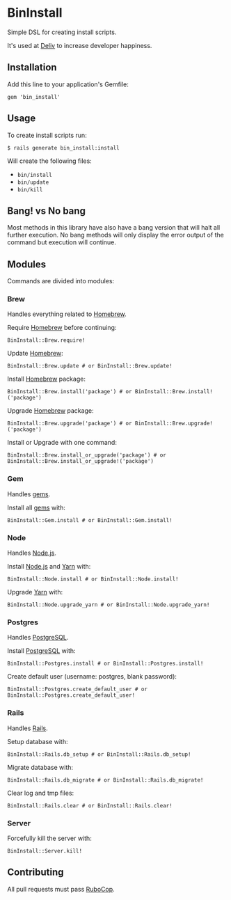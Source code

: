 # BinInstall

Simple DSL for creating install scripts.

It's used at [Deliv](https://www.deliv.co/) to increase developer happiness.

## Installation

Add this line to your application's Gemfile:

    gem 'bin_install'

## Usage

To create install scripts run:

    $ rails generate bin_install:install

Will create the following files:

  * `bin/install`
  * `bin/update`
  * `bin/kill`

## Bang! vs No bang

Most methods in this library have also have a bang version that will halt all further execution. No bang methods will only display the error output of the command but execution will continue.

## Modules

Commands are divided into modules:

### Brew

Handles everything related to [Homebrew](https://brew.sh/).

Require [Homebrew](https://brew.sh/) before continuing:

    BinInstall::Brew.require!

Update [Homebrew](https://brew.sh/):

    BinInstall::Brew.update # or BinInstall::Brew.update!

Install [Homebrew](https://brew.sh/) package:

    BinInstall::Brew.install('package') # or BinInstall::Brew.install!('package')

Upgrade [Homebrew](https://brew.sh/) package:

    BinInstall::Brew.upgrade('package') # or BinInstall::Brew.upgrade!('package')

Install or Upgrade with one command:

    BinInstall::Brew.install_or_upgrade('package') # or BinInstall::Brew.install_or_upgrade!('package')

### Gem

Handles [gems](https://rubygems.org/).

Install all [gems](https://rubygems.org/) with:

    BinInstall::Gem.install # or BinInstall::Gem.install!

### Node

Handles [Node.js](https://nodejs.org/en/).

Install [Node.js](https://nodejs.org/en/) and [Yarn](https://yarnpkg.com/en/) with:

    BinInstall::Node.install # or BinInstall::Node.install!

Upgrade [Yarn](https://yarnpkg.com/en/) with:

    BinInstall::Node.upgrade_yarn # or BinInstall::Node.upgrade_yarn!

### Postgres

Handles [PostgreSQL](https://www.postgresql.org/).

Install [PostgreSQL](https://www.postgresql.org/) with:

    BinInstall::Postgres.install # or BinInstall::Postgres.install!

Create default user (username: postgres, blank password):

    BinInstall::Postgres.create_default_user # or BinInstall::Postgres.create_default_user!

### Rails

Handles [Rails](https://rubyonrails.org/).

Setup database with:

    BinInstall::Rails.db_setup # or BinInstall::Rails.db_setup!

Migrate database with:

    BinInstall::Rails.db_migrate # or BinInstall::Rails.db_migrate!

Clear log and tmp files:

    BinInstall::Rails.clear # or BinInstall::Rails.clear!

### Server

Forcefully kill the server with:

    BinInstall::Server.kill!

## Contributing

All pull requests must pass [RuboCop](https://github.com/bbatsov/rubocop).
